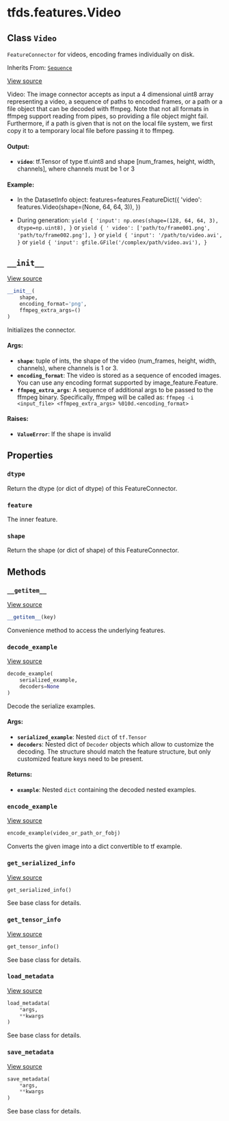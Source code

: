 <div itemscope itemtype="http://developers.google.com/ReferenceObject">
<meta itemprop="name" content="tfds.features.Video" />
<meta itemprop="path" content="Stable" />
<meta itemprop="property" content="dtype"/>
<meta itemprop="property" content="feature"/>
<meta itemprop="property" content="shape"/>
<meta itemprop="property" content="__getitem__"/>
<meta itemprop="property" content="__init__"/>
<meta itemprop="property" content="decode_example"/>
<meta itemprop="property" content="encode_example"/>
<meta itemprop="property" content="get_serialized_info"/>
<meta itemprop="property" content="get_tensor_info"/>
<meta itemprop="property" content="load_metadata"/>
<meta itemprop="property" content="save_metadata"/>
</div>

# tfds.features.Video

## Class `Video`

`FeatureConnector` for videos, encoding frames individually on disk.

Inherits From: [`Sequence`](../../tfds/features/Sequence.md)

<a target="_blank" href=https://github.com/tensorflow/datasets/tree/master/tensorflow_datasets/core/features/video_feature.py>View
source</a>

<!-- Placeholder for "Used in" -->

Video: The image connector accepts as input a 4 dimensional uint8 array
representing a video, a sequence of paths to encoded frames, or a path or a
file object that can be decoded with ffmpeg. Note that not all formats in
ffmpeg support reading from pipes, so providing a file object might fail.
Furthermore, if a path is given that is not on the local file system, we first
copy it to a temporary local file before passing it to ffmpeg.

#### Output:

*   <b>`video`</b>: tf.Tensor of type tf.uint8 and shape [num_frames, height,
    width, channels], where channels must be 1 or 3

#### Example:

*   In the DatasetInfo object: features=features.FeatureDict({ 'video':
    features.Video(shape=(None, 64, 64, 3)), })

*   During generation: `yield { 'input': np.ones(shape=(128, 64, 64, 3),
    dtype=np.uint8), }` or `yield { ' video': ['path/to/frame001.png',
    'path/to/frame002.png'], }` or `yield { 'input': '/path/to/video.avi', }` or
    `yield { 'input': gfile.GFile('/complex/path/video.avi'), }`

<h2 id="__init__"><code>__init__</code></h2>

<a target="_blank" href=https://github.com/tensorflow/datasets/tree/master/tensorflow_datasets/core/features/video_feature.py>View
source</a>

``` python
__init__(
    shape,
    encoding_format='png',
    ffmpeg_extra_args=()
)
```

Initializes the connector.

#### Args:

*   <b>`shape`</b>: tuple of ints, the shape of the video (num_frames, height,
    width, channels), where channels is 1 or 3.
*   <b>`encoding_format`</b>: The video is stored as a sequence of encoded
    images. You can use any encoding format supported by image_feature.Feature.
*   <b>`ffmpeg_extra_args`</b>: A sequence of additional args to be passed to
    the ffmpeg binary. Specifically, ffmpeg will be called as: `ffmpeg -i
    <input_file> <ffmpeg_extra_args> %010d.<encoding_format>`

#### Raises:

* <b>`ValueError`</b>: If the shape is invalid



## Properties

<h3 id="dtype"><code>dtype</code></h3>

Return the dtype (or dict of dtype) of this FeatureConnector.

<h3 id="feature"><code>feature</code></h3>

The inner feature.

<h3 id="shape"><code>shape</code></h3>

Return the shape (or dict of shape) of this FeatureConnector.

## Methods

<h3 id="__getitem__"><code>__getitem__</code></h3>

<a target="_blank" href=https://github.com/tensorflow/datasets/tree/master/tensorflow_datasets/core/features/sequence_feature.py>View
source</a>

```python
__getitem__(key)
```

Convenience method to access the underlying features.

<h3 id="decode_example"><code>decode_example</code></h3>

<a target="_blank" href=https://github.com/tensorflow/datasets/tree/master/tensorflow_datasets/core/features/top_level_feature.py>View
source</a>

```python
decode_example(
    serialized_example,
    decoders=None
)
```

Decode the serialize examples.

#### Args:

*   <b>`serialized_example`</b>: Nested `dict` of `tf.Tensor`
*   <b>`decoders`</b>: Nested dict of `Decoder` objects which allow to customize
    the decoding. The structure should match the feature structure, but only
    customized feature keys need to be present.

#### Returns:

*   <b>`example`</b>: Nested `dict` containing the decoded nested examples.

<h3 id="encode_example"><code>encode_example</code></h3>

<a target="_blank" href=https://github.com/tensorflow/datasets/tree/master/tensorflow_datasets/core/features/video_feature.py>View
source</a>

``` python
encode_example(video_or_path_or_fobj)
```

Converts the given image into a dict convertible to tf example.

<h3 id="get_serialized_info"><code>get_serialized_info</code></h3>

<a target="_blank" href=https://github.com/tensorflow/datasets/tree/master/tensorflow_datasets/core/features/sequence_feature.py>View
source</a>

``` python
get_serialized_info()
```

See base class for details.

<h3 id="get_tensor_info"><code>get_tensor_info</code></h3>

<a target="_blank" href=https://github.com/tensorflow/datasets/tree/master/tensorflow_datasets/core/features/sequence_feature.py>View
source</a>

``` python
get_tensor_info()
```

See base class for details.

<h3 id="load_metadata"><code>load_metadata</code></h3>

<a target="_blank" href=https://github.com/tensorflow/datasets/tree/master/tensorflow_datasets/core/features/sequence_feature.py>View
source</a>

```python
load_metadata(
    *args,
    **kwargs
)
```

See base class for details.

<h3 id="save_metadata"><code>save_metadata</code></h3>

<a target="_blank" href=https://github.com/tensorflow/datasets/tree/master/tensorflow_datasets/core/features/sequence_feature.py>View
source</a>

```python
save_metadata(
    *args,
    **kwargs
)
```

See base class for details.
